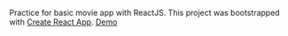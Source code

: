
Practice for basic movie app with ReactJS.
This project was bootstrapped with [Create React App](https://github.com/facebookincubator/create-react-app).
[Demo](https://sunnysunhwa.github.io/prac-reactJS/)


